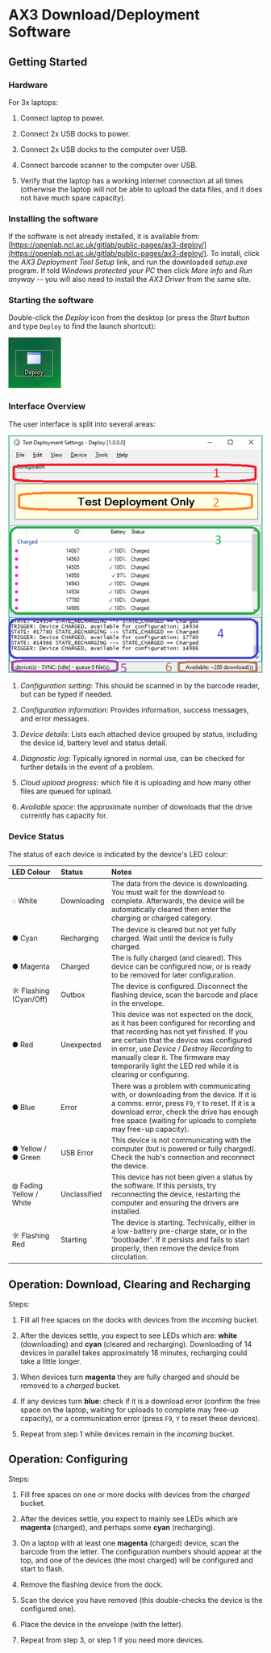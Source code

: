 # AX3 Download/Deployment Software

## Getting Started


### Hardware

For 3x laptops:

1. Connect laptop to power.

2. Connect 2x USB docks to power.

3. Connect 2x USB docks to the computer over USB.

4. Connect barcode scanner to the computer over USB.

5. Verify that the laptop has a working internet connection at all times (otherwise the laptop will not be able to upload the data files, and it does not have much spare capacity).


### Installing the software

If the software is not already installed, it is available from: [https://openlab.ncl.ac.uk/gitlab/public-pages/ax3-deploy/](https://openlab.ncl.ac.uk/gitlab/public-pages/ax3-deploy/).  To install, click the *AX3 Deployment Tool Setup* link, and run the downloaded *setup.exe* program.  If told *Windows protected your PC* then click *More info* and *Run anyway* -- you will also need to install the *AX3 Driver* from the same site.


### Starting the software

Double-click the *Deploy* icon from the desktop (or press the *Start* button and type `Deploy` to find the launch shortcut):

![Deploy icon](../assets/launch-icon.png)


### Interface Overview

The user interface is split into several areas:

![User interface](../assets/interface-areas.png)

1. *Configuration setting*: This should be scanned in by the barcode reader, but can be typed if needed.

2. *Configuration information*: Provides information, success messages, and error messages.

3. *Device details*: Lists each attached device grouped by status, including the device id, battery level and status detail.

4. *Diagnostic log*: Typically ignored in normal use, can be checked for further details in the event of a problem.

5. *Cloud upload progress*: which file it is uploading and how many other files are queued for upload.

6. *Available space*: the approximate number of downloads that the drive currently has capacity for.


### Device Status

The status of each device is indicated by the device's LED colour:

| LED Colour  | Status  | Notes  |
|:------------|:--------|:-------|
| <span style="font-color: black;">&#9676;&nbsp;White</span>  | Downloading  | The data from the device is downloading.  You must wait for the download to complete.  Afterwards, the device will be automatically cleared then enter the charging or charged category. |
| <span style="font-color: cyan;">&#9679;&nbsp;Cyan</span>  | Recharging  | The device is cleared but not yet fully charged.  Wait until the device is fully charged. |
| <span style="font-color: magenta;">&#9679;&nbsp;Magenta</span>  | Charged  | The is fully charged (and cleared).  This device can be configured now, or is ready to be removed for later configuration.  |
| <span style="font-color: cyan;">&#9788;&nbsp;Flashing (Cyan/Off)</span>  | Outbox  | The device is configured.  Disconnect the flashing device, scan the barcode and place in the envelope. |
| <span style="font-color: red;">&#9679;&nbsp;Red</span>  | Unexpected  | This device was not expected on the dock, as it has been configured for recording and that recording has not yet finished.  If you are certain that the device was configured in error, use *Device* / *Destroy Recording* to manually clear it.  The firmware may temporarily light the LED red while it is clearing or configuring.  |
| <span style="font-color: blue;">&#9679;&nbsp;Blue</span>  | Error  | There was a problem with communicating with, or downloading from the device.  If it is a comms. error, press `F9`, `Y` to reset.  If it is a download error, check the drive has enough free space (waiting for uploads to complete may free-up capacity).  |
| <span style="font-color: yellow;">&#9679;&nbsp;Yellow</span> / <span style="font-color: green;">&#9679;&nbsp;Green</span>  | USB Error  | This device is not communicating with the computer (but is powered or fully charged). Check the hub's connection and reconnect the device.  |
| <span style="font-color: black;">&#9677;&nbsp;Fading Yellow / White</span>  | Unclassified  | This device has not been given a status by the software.  If this persists, try reconnecting the device, restarting the computer and ensuring the drivers are installed.  |
| <span style="font-color: red;">&#9788;&nbsp;Flashing Red</span>  | Starting  | The device is starting.  Technically, either in a low-battery pre-charge state, or in the 'bootloader'.  If it persists and fails to start properly, then remove the device from circulation.  |


## Operation: Download, Clearing and Recharging

Steps:

1. Fill all free spaces on the docks with devices from the *incoming* bucket.

2. After the devices settle, you expect to see LEDs which are: **white** (downloading) and **cyan** (cleared and recharging).  Downloading of 14 devices in parallel takes approximately 18 minutes, recharging could take a little longer.

3. When devices turn **magenta** they are fully charged and should be removed to a *charged* bucket.

4. If any devices turn **blue**: check if it is a download error (confirm the free space on the laptop, waiting for uploads to complete may free-up capacity), or a communication error (press `F9`, `Y` to reset these devices).

5. Repeat from step 1 while devices remain in the *incoming* bucket.


## Operation: Configuring

Steps:

1. Fill free spaces on one or more docks with devices from the *charged* bucket.

2. After the devices settle, you expect to mainly see LEDs which are **magenta** (charged), and perhaps some **cyan** (recharging).  

3. On a laptop with at least one **magenta** (charged) device, scan the barcode from the letter.  The configuration numbers should appear at the top, and one of the devices (the most charged) will be configured and start to flash.

4. Remove the flashing device from the dock.

5. Scan the device you have removed (this double-checks the device is the configured one).

6. Place the device in the envelope (with the letter).

7. Repeat from step 3, or step 1 if you need more devices.


